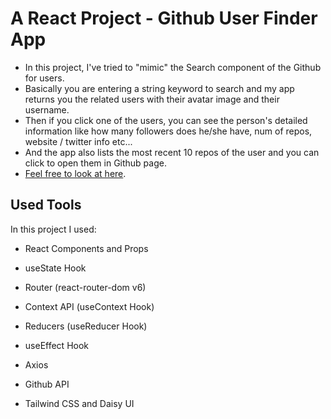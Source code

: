 # A React Project - Github User Finder App

 * In this project, I've tried to "mimic" the Search component of the Github for users.
 * Basically you are entering a string keyword to search and my app returns you the related users with their avatar image and their username. 
 * Then if you click one of the users, you can see the person's detailed information like how many followers does he/she have, num of repos, website / twitter info etc...
 * And the app also lists the most recent 10 repos of the user and you can click to open them in Github page.
 * [Feel free to look at here](https://dreamy-euclid-bed371.netlify.app/).

## Used Tools

In this project I used:
 * React Components and Props
 * useState Hook
 * Router (react-router-dom v6)
 * Context API (useContext Hook)
 * Reducers (useReducer Hook)
 * useEffect Hook   
 
 * Axios
 * Github API
 * Tailwind CSS and Daisy UI



